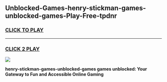 
## Unblocked-Games-henry-stickman-games-unblocked-games-Play-Free-tpdnr
<h3>
<a href="https://premium76.site?title=henry-stickman-games-unblocked-games&ref=21A">CLICK TO PLAY</a></h3>
<hr>

<h3>
<a href="https://premium76.site?title=henry-stickman-games-unblocked-games&ref=21A">CLICK 2 PLAY</a>
  
</h3>

<a href="https://premium76.site?title=henry-stickman-games-unblocked-games&ref=21A"><img src="https://clearcache.store/games.png"></a>


**henry-stickman-games-unblocked-games games unblocked: Your Gateway to Fun and Accessible Online Gaming**
